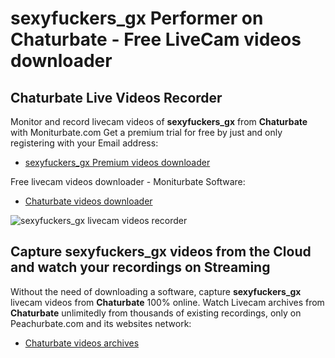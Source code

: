 # sexyfuckers_gx Performer on Chaturbate - Free LiveCam videos downloader

## Chaturbate Live Videos Recorder

Monitor and record livecam videos of **sexyfuckers_gx** from **Chaturbate** with Moniturbate.com
Get a premium trial for free by just and only registering with your Email address:
* [sexyfuckers_gx Premium videos downloader](https://moniturbate.com/request-demo-licence-key.html)

Free livecam videos downloader - Moniturbate Software:
* [Chaturbate videos downloader](https://moniturbate.com/moniturbate-download-software.html)

![sexyfuckers_gx livecam videos recorder](https://peachurnet.com/templates/moniturbate-software.png)


## Capture sexyfuckers_gx videos from the Cloud and watch your recordings on Streaming

Without the need of downloading a software, capture **sexyfuckers_gx** livecam videos from **Chaturbate** 100% online.
Watch Livecam archives from **Chaturbate** unlimitedly from thousands of existing recordings, only on Peachurbate.com and its websites network:
* [Chaturbate videos archives](https://peachurnet.com/)